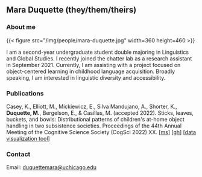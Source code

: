 ## Mara Duquette (they/them/theirs)

### About me

{{< figure src="/img/people/mara-duquette.jpg" width=360 height=460 >}}

I am a second-year undergraduate student double majoring in Linguistics and Global Studies. I recently joined the chatter lab as a research assistant in September 2021. Currently, I am assisting with a project focused on object-centered learning in childhood language acquisition. Broadly speaking, I am interested in linguistic diversity and accessibility.

### Publications
Casey, K., Elliott, M., Mickiewicz, E., Silva Mandujano, A., Shorter, K., **Duquette, M.**, Bergelson, E., & Casillas, M. (accepted 2022). Sticks, leaves, buckets, and bowls: Distributional patterns of children's at-home object handling in two subsistence societies. Proceedings of the 44th Annual Meeting of the Cognitive Science Society (CogSci 2022) XX. [[ms](https://psyarxiv.com/yfnj4/)] [[gh](https://github.com/kennedycasey/daylong-object-ids)] [[data visualization tool](https://aclew.shinyapps.io/CogSci-TSE-ROS-objects/)]

### Contact 
Email: duquettemara@uchicago.edu
